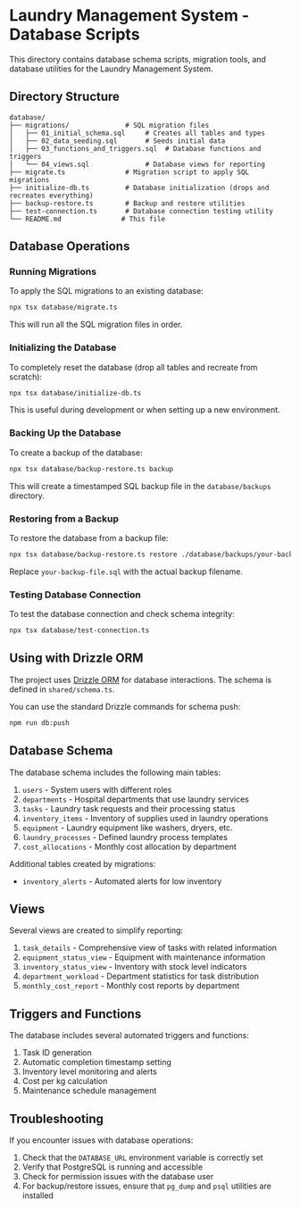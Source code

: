 # Laundry Management System - Database Scripts

This directory contains database schema scripts, migration tools, and database utilities for the Laundry Management System.

## Directory Structure

```
database/
├── migrations/              # SQL migration files
│   ├── 01_initial_schema.sql     # Creates all tables and types
│   ├── 02_data_seeding.sql       # Seeds initial data
│   ├── 03_functions_and_triggers.sql  # Database functions and triggers
│   └── 04_views.sql              # Database views for reporting
├── migrate.ts               # Migration script to apply SQL migrations
├── initialize-db.ts         # Database initialization (drops and recreates everything)
├── backup-restore.ts        # Backup and restore utilities
├── test-connection.ts       # Database connection testing utility
└── README.md               # This file
```

## Database Operations

### Running Migrations

To apply the SQL migrations to an existing database:

```bash
npx tsx database/migrate.ts
```

This will run all the SQL migration files in order.

### Initializing the Database

To completely reset the database (drop all tables and recreate from scratch):

```bash
npx tsx database/initialize-db.ts
```

This is useful during development or when setting up a new environment.

### Backing Up the Database

To create a backup of the database:

```bash
npx tsx database/backup-restore.ts backup
```

This will create a timestamped SQL backup file in the `database/backups` directory.

### Restoring from a Backup

To restore the database from a backup file:

```bash
npx tsx database/backup-restore.ts restore ./database/backups/your-backup-file.sql
```

Replace `your-backup-file.sql` with the actual backup filename.

### Testing Database Connection

To test the database connection and check schema integrity:

```bash
npx tsx database/test-connection.ts
```

## Using with Drizzle ORM

The project uses [Drizzle ORM](https://orm.drizzle.team/) for database interactions. The schema is defined in `shared/schema.ts`.

You can use the standard Drizzle commands for schema push:

```bash
npm run db:push
```

## Database Schema

The database schema includes the following main tables:

1. `users` - System users with different roles
2. `departments` - Hospital departments that use laundry services
3. `tasks` - Laundry task requests and their processing status
4. `inventory_items` - Inventory of supplies used in laundry operations
5. `equipment` - Laundry equipment like washers, dryers, etc.
6. `laundry_processes` - Defined laundry process templates
7. `cost_allocations` - Monthly cost allocation by department

Additional tables created by migrations:
- `inventory_alerts` - Automated alerts for low inventory

## Views

Several views are created to simplify reporting:

1. `task_details` - Comprehensive view of tasks with related information
2. `equipment_status_view` - Equipment with maintenance information
3. `inventory_status_view` - Inventory with stock level indicators
4. `department_workload` - Department statistics for task distribution
5. `monthly_cost_report` - Monthly cost reports by department

## Triggers and Functions

The database includes several automated triggers and functions:

1. Task ID generation
2. Automatic completion timestamp setting
3. Inventory level monitoring and alerts
4. Cost per kg calculation
5. Maintenance schedule management

## Troubleshooting

If you encounter issues with database operations:

1. Check that the `DATABASE_URL` environment variable is correctly set
2. Verify that PostgreSQL is running and accessible
3. Check for permission issues with the database user
4. For backup/restore issues, ensure that `pg_dump` and `psql` utilities are installed
